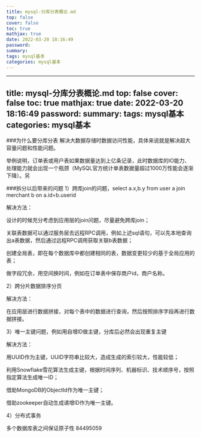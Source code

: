 ```yaml
---
title: mysql-分库分表概论.md
top: false
cover: false
toc: true
mathjax: true
date: 2022-03-20 18:16:49
password:
summary:
tags: mysql基本
categories: mysql基本
---
```

---
title: mysql-分库分表概论.md
top: false
cover: false
toc: true
mathjax: true
date: 2022-03-20 18:16:49
password:
summary:
tags: mysql基本
categories: mysql基本
---
###为什么要分库分表
解决大数据存储时数据访问性能，具体来说就是解决超大容量问题和性能问题。

举例说明，订单表或用户表如果数据量达到上亿条记录，此时数据库的IO能力、处理能力就会出现一个瓶颈（MySQL官方统计单表数据量超过1000万性能会逐渐下降）。另




###拆分以后带来的问题
1）跨库join的问题，select a.x,b.y from user a join merchant b on a.id=b.userid

解决方法：

设计的时候充分考虑到应用层的join问题，尽量避免跨库join；

关联表数据可以通过服务层去远程RPC调用，例如上述sql语句，可以先本地查询出a表数据，然后通过远程RPC调用获取关联b表数据；

创建全局表，即在每个数据库中都创建相同的表，数据变更较少的基于全局应用的表；

做字段冗余，用空间换时间，例如在订单表中保存商户id，商户名称。

2）跨分片数据排序分页

解决方法：

在应用层进行数据拼接，对每个表中的数据进行查询，然后按照排序字段再进行数据拼接。

3）唯一主键问题，例如用自增ID做主键，分库后必然会出现重复主键

解决方法：

用UUID作为主键，UUID字符串比较大，造成生成的索引较大，性能较低；

利用Snowflake雪花算法生成主键，根据时间序列、机器标识、技术顺序号，按照指定算法生成唯一ID；

借助MongoDB的ObjectId作为唯一主键；

借助zookeeper自动生成递增ID作为唯一主键。

4）分布式事务

多个数据库表之间保证原子性
84495059
